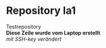 # Repository la1
Testrepository  
**Diese Zeile wurde vom Laptop erstellt**  
*mit SSH-key verändert*  

